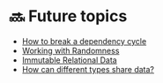 # 🔜 Future topics

* [How to break a dependency cycle](https://medium.com/@matthew.buscemi/high-level-dependency-strategies-in-elm-1135ec877d49)
* [Working with Randomness](https://github.com/alexspurling/elm-recipes/tree/master/random)
* [Immutable Relational Data](https://www.youtube.com/watch?v=28OdemxhfbU)
* [How can different types share data?](https://www.reddit.com/r/elm/comments/aq69vq/passing_accessors_to_functions/)



